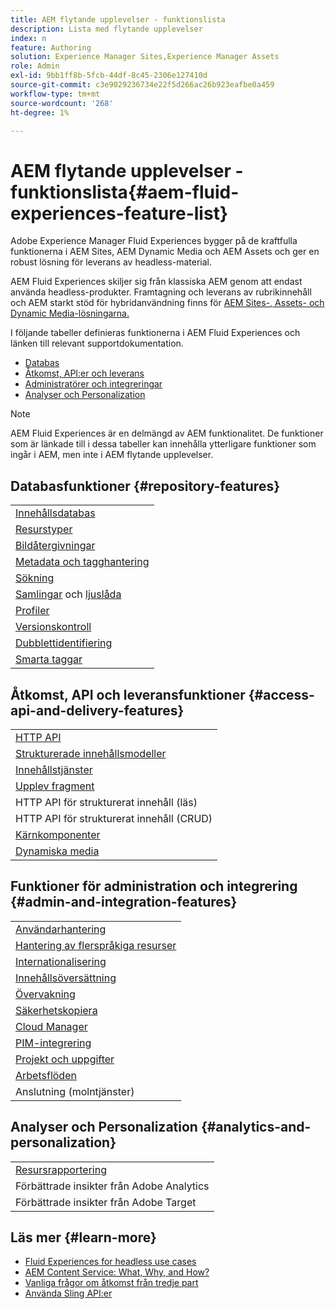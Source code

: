 ```yaml
---
title: AEM flytande upplevelser - funktionslista
description: Lista med flytande upplevelser
index: n
feature: Authoring
solution: Experience Manager Sites,Experience Manager Assets
role: Admin
exl-id: 9bb1ff8b-5fcb-44df-8c45-2306e127410d
source-git-commit: c3e9029236734e22f5d266ac26b923eafbe0a459
workflow-type: tm+mt
source-wordcount: '268'
ht-degree: 1%

---
```


# AEM flytande upplevelser - funktionslista{#aem-fluid-experiences-feature-list}

Adobe Experience Manager Fluid Experiences bygger på de kraftfulla funktionerna i AEM Sites, AEM Dynamic Media och AEM Assets och ger en robust lösning för leverans av headless-material.

AEM Fluid Experiences skiljer sig från klassiska AEM genom att endast använda headless-produkter. Framtagning och leverans av rubrikinnehåll och AEM starkt stöd för hybridanvändning finns för [AEM Sites-, Assets- och Dynamic Media-lösningarna.](https://experienceleague.adobe.com/docs/experience-manager-65-lts/user-guide/home.html)

I följande tabeller definieras funktionerna i AEM Fluid Experiences och länken till relevant supportdokumentation.

* [Databas](#repository-features)
* [Åtkomst, API:er och leverans](#access-api-and-delivery-features)
* [Administratörer och integreringar](#admin-and-integration-features)
* [Analyser och Personalization](#analytics-and-personalization)

>[!NOTE]
>
>AEM Fluid Experiences är en delmängd av AEM funktionalitet. De funktioner som är länkade till i dessa tabeller kan innehålla ytterligare funktioner som ingår i AEM, men inte i AEM flytande upplevelser.

## Databasfunktioner {#repository-features}

|  |
|---|
| [Innehållsdatabas](/help/assets/manage-assets.md) |
| [Resurstyper](/help/assets/assets-formats.md) |
| [Bildåtergivningar](/help/assets/image-presets.md) |
| [Metadata och tagghantering](/help/assets/metadata.md) |
| [Sökning](/help/assets/manage-assets.md) |
| [Samlingar](/help/assets/manage-assets.md) och [ljuslåda](/help/assets/light-box.md) |
| [Profiler](/help/assets/processing-profiles.md) |
| [Versionskontroll](/help/assets/manage-assets.md) |
| [Dubblettidentifiering](/help/assets/duplicate-detection.md) |
| [Smarta taggar](/help/assets/enhanced-smart-tags.md) |

## Åtkomst, API och leveransfunktioner {#access-api-and-delivery-features}

|  |
|---|
| [HTTP API](/help/assets/mac-api-assets.md) |
| [Strukturerade innehållsmodeller](/help/assets/content-fragments/content-fragments.md) |
| [Innehållstjänster](https://experienceleague.adobe.com/docs/experience-manager-learn/getting-started-with-aem-headless/overview.html?lang=sv-SE) |
| [Upplev fragment](/help/sites-authoring/experience-fragments.md) |
| HTTP API för strukturerat innehåll (läs) |
| HTTP API för strukturerat innehåll (CRUD) |
| [Kärnkomponenter](https://experienceleague.adobe.com/docs/experience-manager-core-components/using/introduction.html?lang=sv-SE) |
| [Dynamiska media](/help/assets/dynamic-media.md) |

## Funktioner för administration och integrering {#admin-and-integration-features}

|  |
|---|
| [Användarhantering](/help/sites-administering/user-group-ac-admin.md) |
| [Hantering av flerspråkiga resurser](/help/assets/multilingual-assets.md) |
| [Internationalisering](/help/sites-developing/i18n.md) |
| [Innehållsöversättning](/help/sites-administering/translation.md) |
| [Övervakning](/help/sites-deploying/monitoring-and-maintaining.md) |
| [Säkerhetskopiera](/help/sites-administering/backup-and-restore.md) |
| [Cloud Manager](https://experienceleague.adobe.com/docs/experience-manager-cloud-manager/content/introduction.html?lang=sv-SE) |
| [PIM-integrering](/help/sites-authoring/managing-product-information.md) |
| [Projekt och uppgifter](/help/sites-authoring/projects.md) |
| [Arbetsflöden](/help/sites-administering/workflows-starting.md) |
| Anslutning (molntjänster) |

## Analyser och Personalization {#analytics-and-personalization}

|  |
|---|
| [Resursrapportering](/help/assets/asset-reports.md) |
| Förbättrade insikter från Adobe Analytics |
| Förbättrade insikter från Adobe Target |

## Läs mer {#learn-more}

* [Fluid Experiences for headless use cases](https://experienceleague.adobe.com/docs/experience-manager-gems-events/gems/gems2017/aem-headless-usecases.html?lang=sv-SE)
* [AEM Content Service: What, Why, and How?](https://experienceleague.adobe.com/docs/experience-manager-learn/getting-started-with-aem-headless/content-services/overview.html?lang=sv-SE)
* [Vanliga frågor om åtkomst från tredje part](https://experienceleague.adobe.com/docs/experience-manager-learn/getting-started-with-aem-headless/content-services/chapter-7.html?lang=sv-SE)
* [Använda Sling API:er](https://experienceleague.adobe.com/docs/experience-manager-learn/getting-started-wknd-tutorial-develop/project-archetype/component-basics.html?lang=sv-SE#sling-models)
